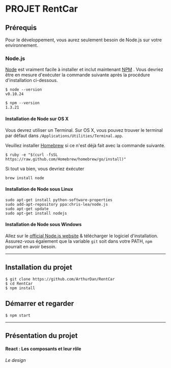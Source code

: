 # PROJET RentCar

## Prérequis

Pour le développement, vous aurez seulement besoin de Node.js sur votre environnement.

### Node.js

[Node](http://nodejs.org/) est vraiment facile à installer et inclut maintenant [NPM](https://npmjs.org/) . Vous devriez être en mesure d'exécuter la commande suivante après la procédure d'installation ci-dessous.

    $ node --version
    v0.10.24

    $ npm --version
    1.3.21

#### Installation de Node sur OS X

Vous devrez utiliser un Terminal. Sur OS X, vous pouvez trouver le terminal par défaut dans `/Applications/Utilities/Terminal.app`.

Veuillez installer [Homebrew](http://brew.sh/) si ce n'est déjà fait avec la commande suivante.

    $ ruby -e "$(curl -fsSL https://raw.github.com/Homebrew/homebrew/go/install)"

Si tout va bien, vous devriez éxécuter

    brew install node

#### Installation de Node sous Linux

    sudo apt-get install python-software-properties
    sudo add-apt-repository ppa:chris-lea/node.js
    sudo apt-get update
    sudo apt-get install nodejs

#### Installation de Node sous Windows

Allez sur le [official Node.js website](http://nodejs.org/) & télécharger le logiciel d'installation.
Assurez-vous également que la variable `git` soit dans votre PATH, `npm` pourrait en avoir besoin.

---

## Installation du projet

    $ git clone https://github.com/ArthurDan/RentCar
    $ cd RentCar
    $ npm install

## Démarrer et regarder

    $ npm start

---

## Présentation du projet

#### React : Les composants et leur rôle

###### Le design




